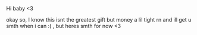 Hi baby <3


okay so, I know this isnt the greatest gift but money a lil tight rn and ill get u smth when i can :( , but heres smth for now <3



